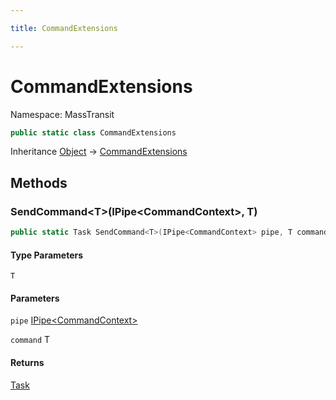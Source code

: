 ```yaml
---

title: CommandExtensions

---
```


# CommandExtensions

Namespace: MassTransit

```csharp
public static class CommandExtensions
```

Inheritance [Object](https://learn.microsoft.com/en-us/dotnet/api/system.object) → [CommandExtensions](../masstransit/commandextensions)

## Methods

### **SendCommand\<T\>(IPipe\<CommandContext\>, T)**

```csharp
public static Task SendCommand<T>(IPipe<CommandContext> pipe, T command)
```

#### Type Parameters

`T`<br/>

#### Parameters

`pipe` [IPipe\<CommandContext\>](../masstransit/ipipe-1)<br/>

`command` T<br/>

#### Returns

[Task](https://learn.microsoft.com/en-us/dotnet/api/system.threading.tasks.task)<br/>
